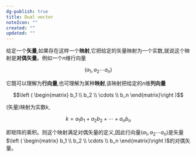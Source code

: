 ```yaml
---
dg-publish: true
title: Dual vector
noteIcon: ""
created: ""
updated: ""
---
```


给定一个**矢量**,如果存在这样一个**映射**,它把给定的矢量映射为一个实数,就说这个映射是**对偶矢量**。例如一个$n$维行向量

$$(a_1,a_2\cdots a_n)$$

它既可以理解为**行向量**,也可理解为某种**映射**,该映射把给定的$n$维**列向量**

$$\left ( \begin{matrix} b_1 \\ b_2 \\ \cdots \\ b_n \end{matrix}\right )$$

(矢量)映射为实数$k$, 

$$k=a_1b_1+a_2b_2+\cdots+a_nb_n$$

即矩阵的乘积。则这个映射满足对偶矢量的定义,因此行向量$(a_1,a_2\cdots a_n)$是矢量$\left ( \begin{matrix} b_1 \\ b_2 \\ \cdots \\ b_n \end{matrix}\right )$的对偶矢量。